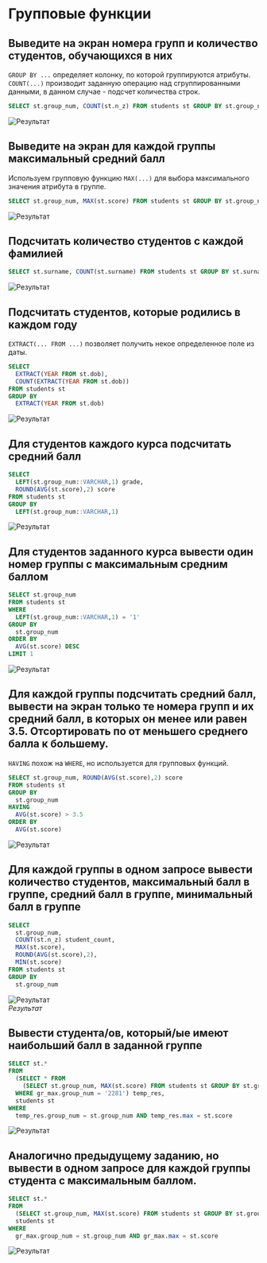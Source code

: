 # Групповые функции


## Выведите на экран номера групп и количество студентов, обучающихся в них
  
`GROUP BY ...` определяет колонку, по которой группируются атрибуты.  
`COUNT(...)` производит заданную операцию над сгруппированными данными, в данном случае - подсчет количества строк.  
```SQL
SELECT st.group_num, COUNT(st.n_z) FROM students st GROUP BY st.group_num
```
![Результат](first.png)  
 

## Выведите на экран для каждой группы максимальный средний балл 
Используем групповую функцию `MAX(...)` для выбора максимального значения атрибута в группе.  
```SQL
SELECT st.group_num, MAX(st.score) FROM students st GROUP BY st.group_num
```
![Результат](second.png)  


## Подсчитать количество студентов с каждой фамилией 
```SQL
SELECT st.surname, COUNT(st.surname) FROM students st GROUP BY st.surname
```
![Результат](third.png)  


## Подсчитать студентов, которые родились в каждом году 
`EXTRACT(... FROM ...)` позволяет получить некое определенное поле из даты.  
```SQL
SELECT 
  EXTRACT(YEAR FROM st.dob), 
  COUNT(EXTRACT(YEAR FROM st.dob)) 
FROM students st 
GROUP BY 
  EXTRACT(YEAR FROM st.dob)
```
![Результат](fouth.png)  
 

## Для студентов каждого курса подсчитать средний балл

```SQL
SELECT 
  LEFT(st.group_num::VARCHAR,1) grade, 
  ROUND(AVG(st.score),2) score 
FROM students st 
GROUP BY 
  LEFT(st.group_num::VARCHAR,1)
```
![Результат](fifth.png)  


## Для студентов заданного курса вывести один номер группы с максимальным средним баллом 
```SQL
SELECT st.group_num 
FROM students st
WHERE
  LEFT(st.group_num::VARCHAR,1) = '1'
GROUP BY
  st.group_num
ORDER BY 
  AVG(st.score) DESC
LIMIT 1
```
![Результат](sixth.png)  


## Для каждой группы подсчитать средний балл, вывести на экран только те номера групп и их средний балл, в которых он менее или равен 3.5. Отсортировать по от меньшего среднего балла к большему.  
`HAVING` похож на `WHERE`, но используется для групповых функций.  
```SQL
SELECT st.group_num, ROUND(AVG(st.score),2) score
FROM students st
GROUP BY
  st.group_num
HAVING
  AVG(st.score) > 3.5
ORDER BY 
  AVG(st.score)
```
![Результат](seventh.png)  


## Для каждой группы в одном запросе вывести количество студентов, максимальный балл в группе, средний балл в группе, минимальный балл в группе
 
```SQL
SELECT 
  st.group_num,
  COUNT(st.n_z) student_count,
  MAX(st.score),
  ROUND(AVG(st.score),2),
  MIN(st.score)
FROM students st
GROUP BY
  st.group_num
```
![Результат](eighth.png)  
*Результат*  

## Вывести студента/ов, который/ые имеют наибольший балл в заданной группе
 
```SQL
SELECT st.*
FROM 
  (SELECT * FROM 
    (SELECT st.group_num, MAX(st.score) FROM students st GROUP BY st.group_num) gr_max
  WHERE gr_max.group_num = '2281') temp_res,
  students st
WHERE
  temp_res.group_num = st.group_num AND temp_res.max = st.score
```
![Результат](ninth.png)  
  

## Аналогично предыдущему заданию, но вывести в одном запросе для каждой группы студента с максимальным баллом.
```SQL
SELECT st.*
FROM 
  (SELECT st.group_num, MAX(st.score) FROM students st GROUP BY st.group_num) gr_max,
  students st
WHERE
  gr_max.group_num = st.group_num AND gr_max.max = st.score
```
![Результат](ten.png)  
 